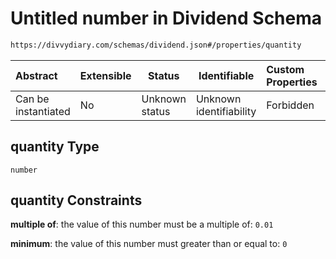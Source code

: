 # Untitled number in Dividend Schema

```txt
https://divvydiary.com/schemas/dividend.json#/properties/quantity
```

| Abstract            | Extensible | Status         | Identifiable            | Custom Properties | Additional Properties | Access Restrictions | Defined In                                                     |
| :------------------ | ---------- | -------------- | ----------------------- | :---------------- | --------------------- | ------------------- | -------------------------------------------------------------- |
| Can be instantiated | No         | Unknown status | Unknown identifiability | Forbidden         | Allowed               | none                | [dividend.json\*](../out/dividend.json "open original schema") |

## quantity Type

`number`

## quantity Constraints

**multiple of**: the value of this number must be a multiple of: `0.01`

**minimum**: the value of this number must greater than or equal to: `0`
